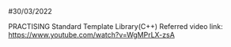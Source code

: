 #30/03/2022

PRACTISING Standard Template Library(C++)
Referred video link: https://www.youtube.com/watch?v=WgMPrLX-zsA
